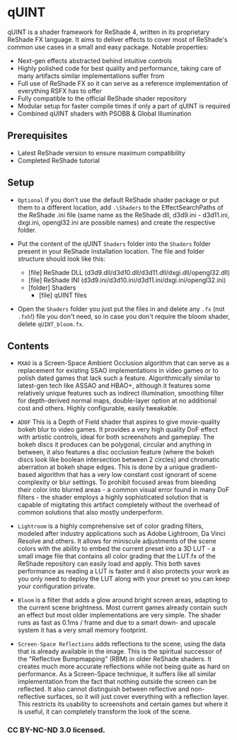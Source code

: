qUINT
========================================================

qUINT is a shader framework for ReShade 4, written in its proprietary ReShade FX language. It aims to deliver effects to cover most of ReShade's common use cases in a small and easy package. Notable properties:

* Next-gen effects abstracted behind intuitive controls
* Highly polished code for best quality and performance, taking care of many artifacts similar implementations suffer from
* Full use of ReShade FX so it can serve as a reference implementation of everything RSFX has to offer
* Fully compatible to the official ReShade shader repository
* Modular setup for faster compile times if only a part of qUINT is required
* Combined qUINT shaders with PSOBB & Global Illumination

Prerequisites
------------------------

- Latest ReShade version to ensure maximum compatibility
- Completed ReShade tutorial

Setup
------------------------

- `Optional` if you don't use the default ReShade shader package or put them to a different location, add `.\Shaders` to the EffectSearchPaths of the ReShade .ini file (same name as the ReShade dll, d3d9.ini - d3d11.ini, dxgi.ini, opengl32.ini are possible names) and create the respective folder.

- Put the content of the qUINT `Shaders` folder into the `Shaders` folder present in your ReShade installation location. The file and folder structure should look like this:

	- [file] ReShade DLL (d3d9.dll/d3d10.dll/d3d11.dll/dxgi.dll/opengl32.dll)
	- [file] ReShade INI (d3d9.ini/d3d10.ini/d3d11.ini/dxgi.ini/opengl32.ini)
	- [folder] Shaders 
		- [file] qUINT files

- Open the `Shaders` folder you just put the files in and delete any `.fx` (not `.fxh`!) file you don't need, so in case you don't require the bloom shader, delete `qUINT_bloom.fx`.

Contents
------------------------

* `MXAO` is a Screen-Space Ambient Occlusion algorithm that can serve as a replacement for existing SSAO implementations in video games or to polish dated games that lack such a feature. Algorithmically similar to latest-gen tech like ASSAO and HBAO+, although it features some relatively unique features such as indirect illumination, smoothing filter for depth-derived normal maps, double-layer option at no additional cost and others. Highly configurable, easily tweakable.

* `ADOF` This is a Depth of Field shader that aspires to give movie-quality bokeh blur to video games. It provides a very high quality DoF effect with artistic controls, ideal for both screenshots and gameplay. The bokeh discs it produces can be polygonal, circular and anything in between, it also features a disc occlusion feature (where the bokeh discs look like boolean intersection between 2 circles) and chromatic aberration at bokeh shape edges. This is done by a unique gradient-based algorithm that has a very low constant cost ignorant of scene complexity or blur settings. 
To prohibit focused areas from bleeding their color into blurred areas - a common visual error found in many DoF filters - the shader employs a highly sophisticated solution that is capable of migitating this artifact completely without the overhead of common solutions that also mostly underperform.

* `Lightroom` is a highly comprehensive set of color grading filters, modeled after industry applications such as Adobe Lightroom, Da Vinci Resolve and others. It allows for miniscule adjustments of the scene colors with the ability to embed the current preset into a 3D LUT - a small image file that contains all color grading that the LUT.fx of the ReShade repository can easily load and apply. This both saves performance as reading a LUT is faster and it also protects your work as you only need to deploy the LUT along with your preset so you can keep your configuration private.

* `Bloom` is a filter that adds a glow around bright screen areas, adapting to the current scene brightness. Most current games already contain such an effect but most older implementations are very simple. The shader runs as fast as 0.1ms / frame and due to a smart down- and upscale system it has a very small memory footprint.

* `Screen-Space Reflections` adds reflections to the scene, using the data that is already available in the image. This is the spiritual successor of the "Reflective Bumpmapping" (RBM) in older ReShade shaders. It creates much more accurate reflections while not being quite as hard on performance. 
As a Screen-Space technique, it suffers like all similar implementation from the fact that nothing outside the screen can be reflected. It also cannot distinguish between reflective and non-reflective surfaces, so it will just cover everything with a reflection layer. This restricts its usability to screenshots and certain games but where it is useful, it can completely transform the look of the scene.

### CC BY-NC-ND 3.0 licensed.
